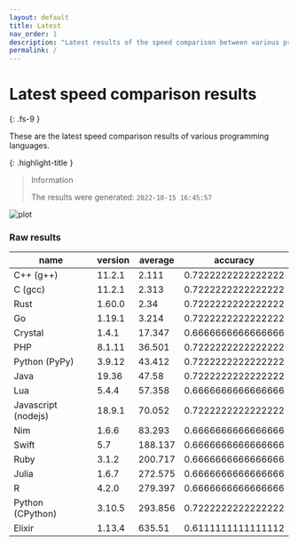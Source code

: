 ```yaml
---
layout: default
title: Latest
nav_order: 1
description: "Latest results of the speed comparison between various programming languages."
permalink: /
---
```


# Latest speed comparison results
{: .fs-9 }

These are the latest speed comparison results of various programming languages.

{: .highlight-title }
> Information
>
> The results were generated: `2022-10-15 16:45:57`

![plot](./assets/latest/combined_results.png "Speed comparison of programming languages")

### Raw results

| name                | version | average | accuracy           |
| ------------------- | ------- | ------- | ------------------ |
| C++ (g++)           | 11.2.1  | 2.111   | 0.7222222222222222 |
| C (gcc)             | 11.2.1  | 2.313   | 0.7222222222222222 |
| Rust                | 1.60.0  | 2.34    | 0.7222222222222222 |
| Go                  | 1.19.1  | 3.214   | 0.7222222222222222 |
| Crystal             | 1.4.1   | 17.347  | 0.6666666666666666 |
| PHP                 | 8.1.11  | 36.501  | 0.7222222222222222 |
| Python (PyPy)       | 3.9.12  | 43.412  | 0.7222222222222222 |
| Java                | 19.36   | 47.58   | 0.7222222222222222 |
| Lua                 | 5.4.4   | 57.358  | 0.6666666666666666 |
| Javascript (nodejs) | 18.9.1  | 70.052  | 0.7222222222222222 |
| Nim                 | 1.6.6   | 83.293  | 0.6666666666666666 |
| Swift               | 5.7     | 188.137 | 0.6666666666666666 |
| Ruby                | 3.1.2   | 200.717 | 0.6666666666666666 |
| Julia               | 1.6.7   | 272.575 | 0.6666666666666666 |
| R                   | 4.2.0   | 279.397 | 0.6666666666666666 |
| Python (CPython)    | 3.10.5  | 293.856 | 0.7222222222222222 |
| Elixir              | 1.13.4  | 635.51  | 0.6111111111111112 |
